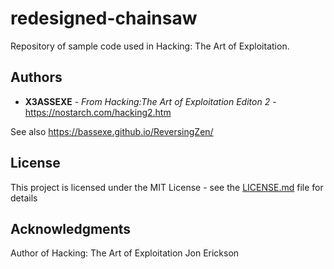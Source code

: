 # redesigned-chainsaw
Repository of sample code used in Hacking: The Art of Exploitation.

## Authors

* **X3ASSEXE** - *From Hacking:The Art of Exploitation Editon 2* - 
https://nostarch.com/hacking2.htm

See also https://bassexe.github.io/ReversingZen/

## License

This project is licensed under the MIT License - see the [LICENSE.md](LICENSE.md) file for details

## Acknowledgments
Author of Hacking: The Art of Exploitation Jon Erickson


